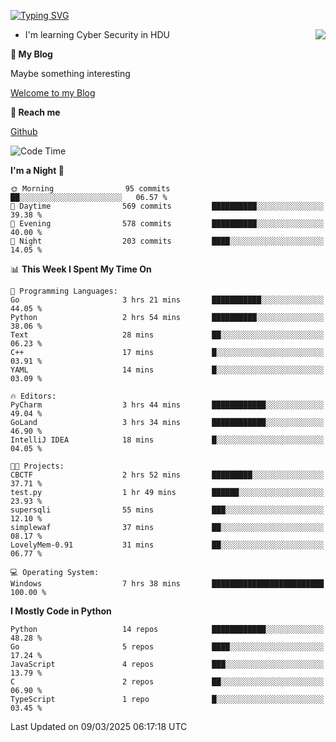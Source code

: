 [![Typing SVG](https://readme-typing-svg.herokuapp.com?font=Fira+Code&pause=1000&random=false&width=450&height=60&lines=Hello+%F0%9F%91%8B%F0%9F%8F%BB;I'm+JBNRZ)](https://git.io/typing-svg)

<a href="#">
  <img align="right" src="https://github-readme-stats.vercel.app/api?username=JBNRZ&show_icons=true&bg_color=15,f2f7fd,E0EAFC" />
</a>

- I'm learning Cyber Security in HDU

 **🌱 My Blog**

Maybe something interesting

[Welcome to my Blog](https://jbnrz.com.cn/)

 **💬 Reach me** 

[Github](https://github.com/JBNRZ)


<!--START_SECTION:waka-->
![Code Time](http://img.shields.io/badge/Code%20Time-1%2C015%20hrs%2021%20mins-blue)

**I'm a Night 🦉** 

```text
🌞 Morning                95 commits          ██░░░░░░░░░░░░░░░░░░░░░░░   06.57 % 
🌆 Daytime                569 commits         ██████████░░░░░░░░░░░░░░░   39.38 % 
🌃 Evening                578 commits         ██████████░░░░░░░░░░░░░░░   40.00 % 
🌙 Night                  203 commits         ████░░░░░░░░░░░░░░░░░░░░░   14.05 % 
```


📊 **This Week I Spent My Time On** 

```text
💬 Programming Languages: 
Go                       3 hrs 21 mins       ███████████░░░░░░░░░░░░░░   44.05 % 
Python                   2 hrs 54 mins       ██████████░░░░░░░░░░░░░░░   38.06 % 
Text                     28 mins             ██░░░░░░░░░░░░░░░░░░░░░░░   06.23 % 
C++                      17 mins             █░░░░░░░░░░░░░░░░░░░░░░░░   03.91 % 
YAML                     14 mins             █░░░░░░░░░░░░░░░░░░░░░░░░   03.09 % 

🔥 Editors: 
PyCharm                  3 hrs 44 mins       ████████████░░░░░░░░░░░░░   49.04 % 
GoLand                   3 hrs 34 mins       ████████████░░░░░░░░░░░░░   46.90 % 
IntelliJ IDEA            18 mins             █░░░░░░░░░░░░░░░░░░░░░░░░   04.05 % 

🐱‍💻 Projects: 
CBCTF                    2 hrs 52 mins       █████████░░░░░░░░░░░░░░░░   37.71 % 
test.py                  1 hr 49 mins        ██████░░░░░░░░░░░░░░░░░░░   23.93 % 
supersqli                55 mins             ███░░░░░░░░░░░░░░░░░░░░░░   12.10 % 
simplewaf                37 mins             ██░░░░░░░░░░░░░░░░░░░░░░░   08.17 % 
LovelyMem-0.91           31 mins             ██░░░░░░░░░░░░░░░░░░░░░░░   06.77 % 

💻 Operating System: 
Windows                  7 hrs 38 mins       █████████████████████████   100.00 % 
```

**I Mostly Code in Python** 

```text
Python                   14 repos            ████████████░░░░░░░░░░░░░   48.28 % 
Go                       5 repos             ████░░░░░░░░░░░░░░░░░░░░░   17.24 % 
JavaScript               4 repos             ███░░░░░░░░░░░░░░░░░░░░░░   13.79 % 
C                        2 repos             ██░░░░░░░░░░░░░░░░░░░░░░░   06.90 % 
TypeScript               1 repo              █░░░░░░░░░░░░░░░░░░░░░░░░   03.45 % 
```




 Last Updated on 09/03/2025 06:17:18 UTC
<!--END_SECTION:waka-->
